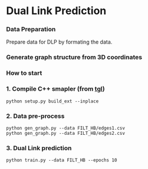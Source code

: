 # Dual Link Prediction



### Data Preparation

Prepare data for DLP by formating the data.

### Generate graph structure from 3D coordinates



### How to start

### 1. Compile C++ smapler (from [tgl](https://github.com/amazon-research/tgl))

```shell
python setup.py build_ext --inplace
```
### 2. Data pre-process

```shell
python gen_graph.py --data FILT_HB/edges1.csv
python gen_graph.py --data FILT_HB/edges2.csv
```
### 3. Dual Link prediction

```shell
python train.py --data FILT_HB --epochs 10
```